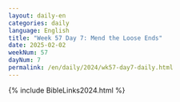 ```yaml
---
layout: daily-en
categories: daily
language: English
title: "Week 57 Day 7: Mend the Loose Ends"
date: 2025-02-02
weekNum: 57
dayNum: 7
permalink: /en/daily/2024/wk57-day7-daily.html
---
```



{% include BibleLinks2024.html %}

